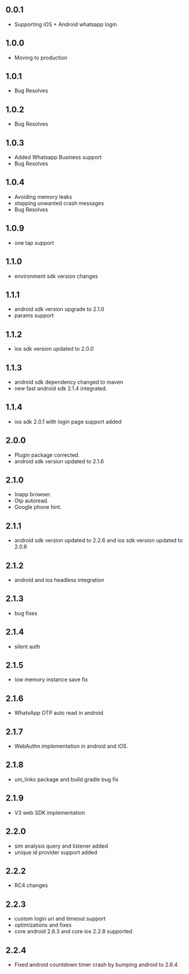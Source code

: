 ## 0.0.1

* Supporting iOS + Android whatsapp login

## 1.0.0

* Moving to production

## 1.0.1

* Bug Resolves

## 1.0.2

* Bug Resolves

## 1.0.3

* Added Whatsapp Business support
* Bug Resolves

## 1.0.4

* Avoiding memory leaks
* stopping unwanted crash messages
* Bug Resolves

## 1.0.9

* one tap support

## 1.1.0

* environment sdk version changes

## 1.1.1

* android sdk version upgrade to 2.1.0
* params support

## 1.1.2
* ios sdk version updated to 2.0.0

## 1.1.3
* android sdk dependency changed to maven
* new fast android sdk 2.1.4 integrated.

## 1.1.4
* ios sdk 2.0.1 with login page support added

## 2.0.0
* Plugin package corrected.
* android sdk version updated to 2.1.6

## 2.1.0
* Inapp browser.
* Otp autoread.
* Google phone hint.

## 2.1.1
* android sdk version updated to 2.2.6 and ios sdk version updated to 2.0.6

## 2.1.2
* android and ios headless integration

## 2.1.3
* bug fixes

## 2.1.4
* silent auth

## 2.1.5
* low memory instance save fix

## 2.1.6
* WhatsApp OTP auto read in android

## 2.1.7
* WebAuthn implementation in android and iOS.

## 2.1.8
* uni_links package and build.gradle bug fix

## 2.1.9
* V3 web SDK implementation

## 2.2.0
* sim analysis query and listener added
* unique id provider support added

## 2.2.2
* RC4 changes

## 2.2.3
* custom login uri and timeout support
* optimizations and fixes
* core android 2.6.3 and core ios 2.2.8 supported


## 2.2.4
* Fixed android countdown timer crash by bumping android to 2.6.4